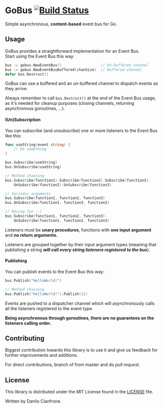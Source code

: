 # GoBus [![Build Status](https://travis-ci.org/ar3s3ru/gobus.svg?branch=master)](https://travis-ci.org/ar3s3ru/gobus)

Simple asynchronous, <b>content-based</b> event bus for Go.

## Usage

GoBus provides a straightforward implementation for an Event Bus.</br>
Start using the Event Bus this way:
```go
bus := gobus.NewEventBus()                  // Un-buffered channel
bus := gobus.NewEventBusBuffered(chanSize)  // Buffered channel
defer bus.Destruct()
```
GoBus can use a buffered and an un-buffered channel to dispatch events as they arrive.

Always remember to call  ```bus.Destruct()``` at the end of the Event Bus usage, as it's needed for
cleanup purposes (closing channels, returning asynchronous goroutines, ...).

#### (Un)Subscription

You can subscribe (and unsubscribe) one or more listeners to the Event Bus like this:

```go
func useString(event string) {
    // Do something
}

bus.Subscribe(useString)
bus.UnSubscribe(useString)

// Method chaining
bus.Subscribe(function1).Subscribe(function2).Subscribe(function3).
    UnSubscribe(function2).UnSubscribe(function3)

// Variadic arguments
bus.Subscribe(function1, function2, function3)
bus.UnSubscribe(function1, function3, function2)

// Having fun :-)
bus.Subscribe(function1, function2, function3).
    UnSubscribe(function1, function2, function3)
```

Listeners must be <b>unary procedures</b>, functions with <b>one input argument</b> and <b>no return arguments.</b>

Listeners are grouped together by their input argument types (meaning that publishing a string <b><i>will call every string
listeners registered to the bus</i></b>).

#### Publishing

You can publish events to the Event Bus this way:

```go
bus.Publish("HelloWorld!")

// Method chaining
bus.Publish("HelloWorld!").Publish(12)
```

Events are pushed to a dispatcher channel which will asynchronously calls all the listeners registered
to the event type.

<b>Being asynchronous through goroutines, there are no guarantees on the listeners calling order.</b>

## Contributing

Biggest contribution towards this library is to use it and give us feedback for further improvements and additions.

For direct contributions, branch of from master and do _pull request_.

## License

This library is distributed under the MIT License found in the
[LICENSE](https://github.com/ar3s3ru/gobus/blob/master/LICENSE) file.

Written by Danilo Cianfrone.
